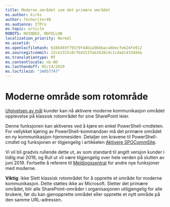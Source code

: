```yaml
---
title: Moderne området som det primære området
ms.author: kirks
author: Techwriter40
ms.audience: ITPro
ms.topic: article
ROBOTS: NOINDEX, NOFOLLOW
localization_priority: Normal
ms.assetid: ''
ms.openlocfilehash: 6166493f79379f44b1a9bbbaca6becfe624fe912
ms.sourcegitcommit: 22ce2315c8cf643137ab3420cdc1cda41433d44a
ms.translationtype: MT
ms.contentlocale: nb-NO
ms.lasthandoff: 05/14/2019
ms.locfileid: "34057747"
---
```

# <a name="modern-site-as-root-site"></a>Moderne område som rotområde

[Utgivelsen av mål](https://docs.microsoft.com/en-us/office365/admin/manage/release-options-in-office-365?view=o365-worldwide) kunder kan nå aktivere moderne kommunikasjon området opplevelse på klassisk rotområdet for sine SharePoint leier.

Denne funksjonen kan aktiveres ved å kjøre en enkel PowerShell-cmdleten. For vellykket kjøring av PowerShell-kommandoer må det primære området en ny kommunikasjon-hjemmesiden. Detaljer om kravene til PowerShell-cmdlet og funksjonen er tilgjengelig i artikkelen [Aktivere SPOCommSite](https://docs.microsoft.com/en-us/powershell/module/sharepoint-online/Enable-SPOCommSite?view=sharepoint-ps). 

Vi vil bli gradvis rullende dette ut, av som standard til angitt versjon kunder i tidlig mai 2019, og Rull ut vil være tilgjengelig over hele verden på slutten av juni 2019. Fortsette å referere til [Meldingssentral](https://admin.microsoft.com/AdminPortal/Home#/MessageCenter) for andre nye funksjoner med moderne. 

**Viktig**: ikke Slett klassisk rotområdet for å opprette et område for moderne kommunikasjon. Dette støttes ikke av Microsoft. Sletter det primære området, blir alle SharePoint-områder i organisasjonen utilgjengelig for alle brukere, før du kan gjenopprette området eller opprette et nytt område på den samme URL-adressen. 
 
 